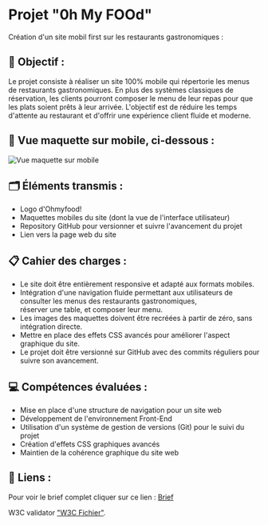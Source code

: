 # Projet "0h My FOOd" </br>
Création d'un site mobil first sur les restaurants gastronomiques : 

## 🎯 Objectif :

Le projet consiste à réaliser un site 100% mobile qui répertorie les menus de restaurants gastronomiques. En plus des systèmes classiques de réservation, les clients pourront composer le menu de leur repas pour que les plats soient prêts à leur arrivée. L'objectif est de réduire les temps d'attente au restaurant et d'offrir une expérience client fluide et moderne.

## 📱 Vue maquette sur mobile, ci-dessous :
<img src="https://github.com/nebulot/Nebulotelodie_3_OhMyFood/blob/main/public/img/screenshot.png" alt="Vue maquette sur mobile" />

## 🗂️ Éléments transmis :

- Logo d'Ohmyfood!
- Maquettes mobiles du site (dont la vue de l'interface utilisateur)
- Repository GitHub pour versionner et suivre l'avancement du projet
- Lien vers la page web du site

## 📋 Cahier des charges :

- Le site doit être entièrement responsive et adapté aux formats mobiles. <br/>
- Intégration d'une navigation fluide permettant aux utilisateurs de consulter les menus des restaurants gastronomiques, <br/>
réserver une table, et composer leur menu. <br/>
- Les images des maquettes doivent être recréées à partir de zéro, sans intégration directe. <br/>
- Mettre en place des effets CSS avancés pour améliorer l'aspect graphique du site. <br/>
- Le projet doit être versionné sur GitHub avec des commits réguliers pour suivre son avancement.<br/>

## 💻 Compétences évaluées :

- Mise en place d'une structure de navigation pour un site web
- Développement de l'environnement Front-End
- Utilisation d'un système de gestion de versions (Git) pour le suivi du projet
- Création d'effets CSS graphiques avancés
- Maintien de la cohérence graphique du site web


## 🔗 Liens :

Pour voir le brief complet cliquer sur ce lien : 
[Brief](https://s3-eu-west-1.amazonaws.com/course.oc-static.com/projects/DW_P3/Brief%20cre%CC%81atif%20-%20Ohmyfood!.pdf)
  
W3C validator 
["W3C Fichier"](https://validator.w3.org/nu/?doc=https%3A%2F%2Fnebulot.github.io%2FNebulotelodie_OhMyFood%2F#file).
 
